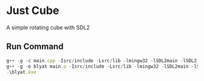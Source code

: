 
# Just Cube

A simple rotating cube with SDL2


## Run Command

```javascript
g++ -g -c main.cpp -Isrc/include -Lsrc/lib -lmingw32 -lSDL2main -lSDL2_image -lSDL2_ttf -lSDL2_mixer -lSDL2
g++ -g -o blyat main.o -Isrc/include -Lsrc/lib -lmingw32 -lSDL2main -lSDL2_image -lSDL2_ttf -lSDL2_mixer -lSDL2
.\blyat.exe
```


